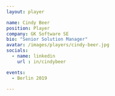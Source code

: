 ```yaml
---
layout: player

name: Cindy Beer
position: Player
company: GK Software SE
bio: "Senior Solution Manager"
avatar: /images/players/cindy-beer.jpg
socials:
  - name: linkedin
    url : in/cindybeer

events:
  - Berlin 2019

---
```

